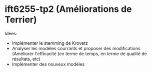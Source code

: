 # ift6255-tp2 (Améliorations de Terrier)

Idées:
- Implémenter le stemming de Krovetz
- Analyser les modèles courrants et proposer des modifications (Améliorer l'efficacité (en terme de temps, en terme de qualité de résultats, etc)
- Implémenter des nouveux modèles
